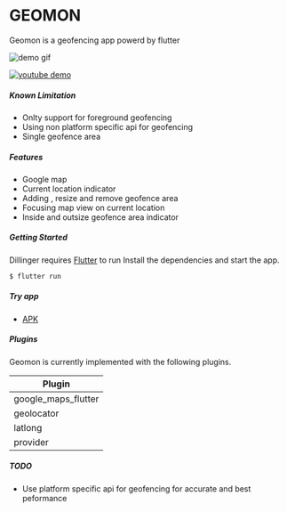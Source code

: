 # GEOMON

Geomon is a geofencing app powerd by flutter


![demo gif](https://i.imgur.com/YqgUPh6.gif)

[![youtube demo](http://i3.ytimg.com/vi/2ze2IcoLajQ/maxresdefault.jpg)](https://youtu.be/2ze2IcoLajQ)

##### Known Limitation

  - Onlty support for foreground geofencing
  - Using non platform specific api for geofencing
  - Single geofence area
 
##### Features

  - Google map
  - Current location indicator
  - Adding , resize and remove geofence area
  - Focusing map view on current location 
  - Inside and outsize geofence area indicator  
  


##### Getting Started

  Dillinger requires [Flutter](https://flutter.dev/docs/get-started/install) to run
  Install the dependencies and start the app.
  ```sh
$ flutter run
```
  
##### Try app
-  [APK](https://drive.google.com/file/d/1Lcij4zhWTe2OhZgSAcoLmLKGYKrgngr8/view?usp=sharing)

##### Plugins
Geomon is currently implemented with the following plugins. 

| Plugin |
| ------ |
| google_maps_flutter |
| geolocator|
| latlong |
| provider |

##### TODO
- Use platform specific api for geofencing for accurate and best peformance

